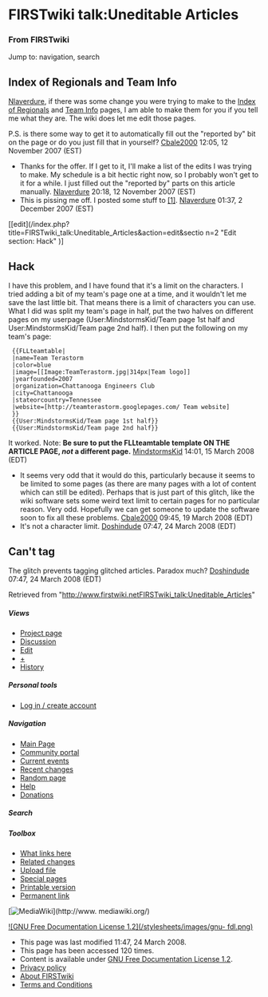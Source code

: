 # FIRSTwiki talk:Uneditable Articles

### From FIRSTwiki

Jump to: navigation, search


##  Index of Regionals and Team Info

[Nlaverdure](User:Nlaverdure "User:Nlaverdure" ), if there was some
change you were trying to make to the [Index of
Regionals](Index_of_Regionals "Index of Regionals" ) and [Team
Info](Team_Info "Team Info" ) pages, I am able to make them for you
if you tell me what they are. The wiki does let me edit those pages.

P.S. is there some way to get it to automatically fill out the "reported by"
bit on the page or do you just fill that in yourself?
[Cbale2000](User:Cbale2000 "User:Cbale2000" ) 12:05, 12 November
2007 (EST)

  * Thanks for the offer. If I get to it, I'll make a list of the edits I was trying to make. My schedule is a bit hectic right now, so I probably won't get to it for a while. I just filled out the "reported by" parts on this article manually. [Nlaverdure](User:Nlaverdure "User:Nlaverdure" ) 20:18, 12 November 2007 (EST) 
  * This is pissing me off. I posted some stuff to [[1]](http://nate.laverdure.googlepages.com/edits.txt "http://nate.laverdure.googlepages.com/edits.txt" ). [Nlaverdure](User:Nlaverdure "User:Nlaverdure" ) 01:37, 2 December 2007 (EST) 

[[edit](/index.php?title=FIRSTwiki_talk:Uneditable_Articles&action=edit&sectio
n=2 "Edit section: Hack" )]

## Hack

I have this problem, and I have found that it's a limit on the characters. I
tried adding a bit of my team's page one at a time, and it wouldn't let me
save the last little bit. That means there is a limit of characters you can
use. What I did was split my team's page in half, put the two halves on
different pages on my userpage (User:MindstormsKid/Team page 1st half and
User:MindstormsKid/Team page 2nd half). I then put the following on my team's
page:

    
    
     {{FLLteamtable|
     |name=Team Terastorm
     |color=blue
     |image=[[Image:TeamTerastorm.jpg|314px|Team logo]]
     |yearfounded=2007
     |organization=Chattanooga Engineers Club
     |city=Chattanooga
     |stateorcountry=Tennessee
     |website=[http://teamterastorm.googlepages.com/ Team website]
     }}
     {{User:MindstormsKid/Team page 1st half}}
     {{User:MindstormsKid/Team page 2nd half}}
     
    

It worked. Note: **Be sure to put the FLLteamtable template ON THE ARTICLE
PAGE, _not_ a different page.** [MindstormsKid](User:MindstormsKid
"User:MindstormsKid" ) 14:01, 15 March 2008 (EDT)

  * It seems very odd that it would do this, particularly because it seems to be limited to some pages (as there are many pages with a lot of content which can still be edited). Perhaps that is just part of this glitch, like the wiki software sets some weird text limit to certain pages for no particular reason. Very odd. Hopefully we can get someone to update the software soon to fix all these problems. [Cbale2000](User:Cbale2000 "User:Cbale2000" ) 09:45, 19 March 2008 (EDT) 
  * It's not a character limit. [Doshindude](/index.php?title=User:Doshindude&action=edit "User:Doshindude" ) 07:47, 24 March 2008 (EDT) 


## Can't tag

The glitch prevents tagging glitched articles. Paradox much?
[Doshindude](/index.php?title=User:Doshindude&action=edit "User:Doshindude" )
07:47, 24 March 2008 (EDT)

Retrieved from
"<http://www.firstwiki.netFIRSTwiki_talk:Uneditable_Articles>"

##### Views

  * [Project page](FIRSTwiki:Uneditable_Articles)
  * [Discussion](FIRSTwiki_talk:Uneditable_Articles)
  * [Edit](/index.php?title=FIRSTwiki_talk:Uneditable_Articles&action=edit)
  * [+](/index.php?title=FIRSTwiki_talk:Uneditable_Articles&action=edit&section=new)
  * [History](/index.php?title=FIRSTwiki_talk:Uneditable_Articles&action=history)

##### Personal tools

  * [Log in / create account](/index.php?title=Special:Userlogin&returnto=FIRSTwiki_talk:Uneditable_Articles)

[](Main_Page "Main Page" )

##### Navigation

  * [Main Page](Main_Page)
  * [Community portal](FIRSTwiki:Community_portal)
  * [Current events](Current_events)
  * [Recent changes](Special:Recentchanges)
  * [Random page](Special:Random)
  * [Help](Help:Contents)
  * [Donations](FIRSTwiki:Site_support)

##### Search



##### Toolbox

  * [What links here](Special:Whatlinkshere/FIRSTwiki_talk:Uneditable_Articles)
  * [Related changes](Special:Recentchangeslinked/FIRSTwiki_talk:Uneditable_Articles)
  * [Upload file](Special:Upload)
  * [Special pages](Special:Specialpages)
  * [Printable version](/index.php?title=FIRSTwiki_talk:Uneditable_Articles&printable=yes)
  * [Permanent link](/index.php?title=FIRSTwiki_talk:Uneditable_Articles&oldid=67161)

[![MediaWiki](/skins/common/images/poweredby_mediawiki_88x31.png)](http://www.
mediawiki.org/)

[![GNU Free Documentation License 1.2](/stylesheets/images/gnu-
fdl.png)](http://www.gnu.org/copyleft/fdl.html)

  * This page was last modified 11:47, 24 March 2008.
  * This page has been accessed 120 times.
  * Content is available under [GNU Free Documentation License 1.2](http://www.gnu.org/copyleft/fdl.html "http://www.gnu.org/copyleft/fdl.html" ).
  * [Privacy policy](FIRSTwiki:Privacy_policy "FIRSTwiki:Privacy policy" )
  * [About FIRSTwiki](FIRSTwiki:About "FIRSTwiki:About" )
  * [Terms and Conditions](FIRSTwiki:Terms_and_conditions "FIRSTwiki:Terms and conditions" )

